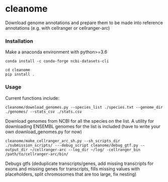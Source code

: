 # cleanome
Download genome annotations and prepare them to be made into reference annotations (e.g. with cellranger or cellranger-arc)


### Installation

Make a anaconda environment with python>=3.6

```conda install -c conda-forge ncbi-datasets-cli```

```
cd cleanome
pip install .
```

### Usage
Current functions include:
```
cleanome/download_genomes.py --species_list ./species.txt --genome_dir ./genomes/ --stats_csv ./stats.csv
```
Download genomes from NCBI for all the species on the list. A utility for downloading ENSEMBL genomes for the list is included (have to write your own download_genomes.py for now)

```
cleanome/make_cellranger_arc_sh.py --sh_scripts_dir ./submission_scripts/ ---debug_script cleanome/debug_gtf.py --output_dir ~/cellranger-arc --log_dir ~/log/ -cellranger_bin /path/to/cellranger-arc/bin/
```
Debugs gtfs (deduplicate transcripts/genes, add missing transcripts for exons and missing genes for transcripts, fills missing values with placeholders, split chromosomes that are too large, fix nesting)

